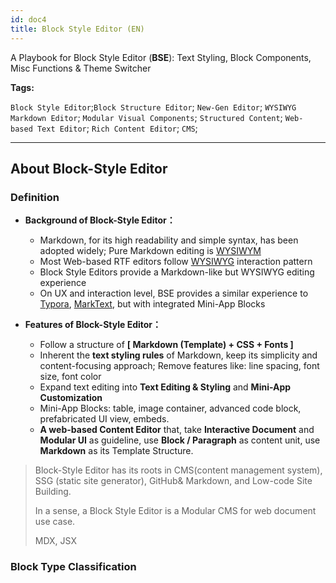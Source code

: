 ```yaml
---
id: doc4
title: Block Style Editor (EN)
---
```


A Playbook for Block Style Editor (**BSE**): Text Styling, Block Components, Misc Functions & Theme Switcher 

**Tags:** 

`Block Style Editor`;`Block Structure Editor`; `New-Gen Editor`; `WYSIWYG Markdown Editor`; `Modular Visual Components`; `Structured Content`; `Web-based Text Editor`; `Rich Content Editor`; `CMS`; 

---

## About Block-Style Editor

### Definition

- **Background of Block-Style Editor：**
  
  - Markdown, for its high readability and simple syntax, has been adopted widely; Pure Markdown editing is [WYSIWYM](https://en.wikipedia.org/wiki/WYSIWYM)
  - Most Web-based RTF editors follow [WYSIWYG](https://en.wikipedia.org/wiki/WYSIWYG) interaction pattern
  - Block Style Editors provide a Markdown-like but WYSIWYG editing experience
  - On UX and interaction level, BSE provides a similar experience to [Typora](https://typora.io/), [MarkText](https://marktext.app/), but with integrated Mini-App Blocks

- **Features of Block-Style Editor：**
  
  - Follow a structure of **[ Markdown (Template) + CSS + Fonts ]**
  - Inherent the **text styling rules** of Markdown, keep its simplicity and content-focusing approach; Remove features like: line spacing, font size, font color
  - Expand text editing into **Text Editing & Styling** and **Mini-App Customization**
  - Mini-App Blocks: table, image container, advanced code block, prefabricated UI view, embeds.  
  - **A web-based Content Editor** that, take **Interactive Document** and **Modular UI** as guideline, use **Block / Paragraph** as content unit, use **Markdown** as its Template Structure. 
  
  

> Block-Style Editor has its roots in CMS(content management system), SSG (static site generator), GitHub& Markdown, and Low-code Site Building. 
>
> In a sense, a Block Style Editor is a Modular CMS for web document use case.
>
> MDX, JSX



### Block Type Classification
